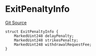 # ExitPenaltyInfo
[Git Source](https://github.com/lidofinance/community-staking-module/blob/d9f9dfd1023f7776110e7eb983ac3b5174e93893/src/interfaces/ICSExitPenalties.sol)


```solidity
struct ExitPenaltyInfo {
    MarkedUint248 delayPenalty;
    MarkedUint248 strikesPenalty;
    MarkedUint248 withdrawalRequestFee;
}
```

